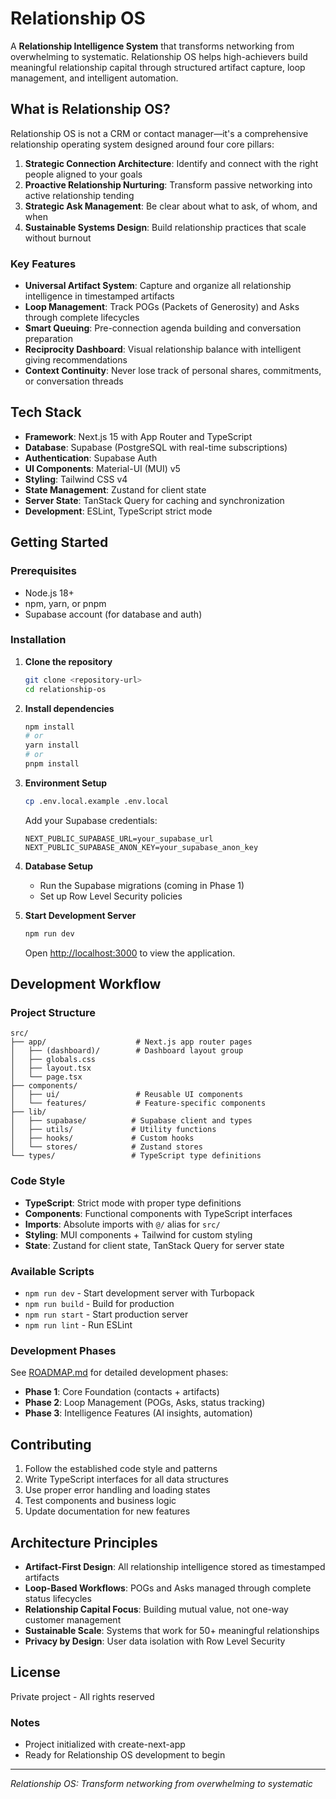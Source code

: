 # Relationship OS

A **Relationship Intelligence System** that transforms networking from overwhelming to systematic. Relationship OS helps high-achievers build meaningful relationship capital through structured artifact capture, loop management, and intelligent automation.

## What is Relationship OS?

Relationship OS is not a CRM or contact manager—it's a comprehensive relationship operating system designed around four core pillars:

1. **Strategic Connection Architecture**: Identify and connect with the right people aligned to your goals
2. **Proactive Relationship Nurturing**: Transform passive networking into active relationship tending
3. **Strategic Ask Management**: Be clear about what to ask, of whom, and when
4. **Sustainable Systems Design**: Build relationship practices that scale without burnout

### Key Features

- **Universal Artifact System**: Capture and organize all relationship intelligence in timestamped artifacts
- **Loop Management**: Track POGs (Packets of Generosity) and Asks through complete lifecycles
- **Smart Queuing**: Pre-connection agenda building and conversation preparation
- **Reciprocity Dashboard**: Visual relationship balance with intelligent giving recommendations
- **Context Continuity**: Never lose track of personal shares, commitments, or conversation threads

## Tech Stack

- **Framework**: Next.js 15 with App Router and TypeScript
- **Database**: Supabase (PostgreSQL with real-time subscriptions)
- **Authentication**: Supabase Auth
- **UI Components**: Material-UI (MUI) v5
- **Styling**: Tailwind CSS v4
- **State Management**: Zustand for client state
- **Server State**: TanStack Query for caching and synchronization
- **Development**: ESLint, TypeScript strict mode

## Getting Started

### Prerequisites

- Node.js 18+ 
- npm, yarn, or pnpm
- Supabase account (for database and auth)

### Installation

1. **Clone the repository**
   ```bash
   git clone <repository-url>
   cd relationship-os
   ```

2. **Install dependencies**
   ```bash
   npm install
   # or
   yarn install
   # or
   pnpm install
   ```

3. **Environment Setup**
   ```bash
   cp .env.local.example .env.local
   ```
   
   Add your Supabase credentials:
   ```env
   NEXT_PUBLIC_SUPABASE_URL=your_supabase_url
   NEXT_PUBLIC_SUPABASE_ANON_KEY=your_supabase_anon_key
   ```

4. **Database Setup**
   - Run the Supabase migrations (coming in Phase 1)
   - Set up Row Level Security policies

5. **Start Development Server**
   ```bash
   npm run dev
   ```
   
   Open [http://localhost:3000](http://localhost:3000) to view the application.

## Development Workflow

### Project Structure

```
src/
├── app/                    # Next.js app router pages
│   ├── (dashboard)/        # Dashboard layout group
│   ├── globals.css
│   ├── layout.tsx
│   └── page.tsx
├── components/
│   ├── ui/                 # Reusable UI components
│   └── features/           # Feature-specific components
├── lib/
│   ├── supabase/          # Supabase client and types
│   ├── utils/             # Utility functions
│   ├── hooks/             # Custom hooks
│   └── stores/            # Zustand stores
└── types/                 # TypeScript type definitions
```

### Code Style

- **TypeScript**: Strict mode with proper type definitions
- **Components**: Functional components with TypeScript interfaces
- **Imports**: Absolute imports with `@/` alias for `src/`
- **Styling**: MUI components + Tailwind for custom styling
- **State**: Zustand for client state, TanStack Query for server state

### Available Scripts

- `npm run dev` - Start development server with Turbopack
- `npm run build` - Build for production
- `npm run start` - Start production server
- `npm run lint` - Run ESLint

### Development Phases

See [ROADMAP.md](./ROADMAP.md) for detailed development phases:

- **Phase 1**: Core Foundation (contacts + artifacts)
- **Phase 2**: Loop Management (POGs, Asks, status tracking)  
- **Phase 3**: Intelligence Features (AI insights, automation)

## Contributing

1. Follow the established code style and patterns
2. Write TypeScript interfaces for all data structures
3. Use proper error handling and loading states
4. Test components and business logic
5. Update documentation for new features

## Architecture Principles

- **Artifact-First Design**: All relationship intelligence stored as timestamped artifacts
- **Loop-Based Workflows**: POGs and Asks managed through complete status lifecycles
- **Relationship Capital Focus**: Building mutual value, not one-way customer management
- **Sustainable Scale**: Systems that work for 50+ meaningful relationships
- **Privacy by Design**: User data isolation with Row Level Security

## License

Private project - All rights reserved

### Notes
- Project initialized with create-next-app
- Ready for Relationship OS development to begin

---

*Relationship OS: Transform networking from overwhelming to systematic*
